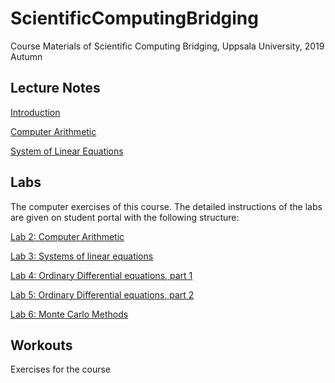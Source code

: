 # ScientificComputingBridging
Course Materials of Scientific Computing Bridging, Uppsala University, 2019 Autumn

## Lecture Notes

[Introduction](https://prezi.com/mdculu3hvlmn/introduction-of-scientific-computing-bridging-course/)

[Computer Arithmetic](https://prezi.com/lp4faujwlmgi/computer-arithmetic/)

[System of Linear Equations](https://prezi.com/zpr234tz5ute/system-of-linear-equations/)

## Labs

The computer exercises of this course.
The detailed instructions of the labs are given on student portal with the following structure:

[Lab 2: Computer Arithmetic](./Lab/L2/)

[Lab 3: Systems of linear equations](./Lab/L3/)

[Lab 4: Ordinary Differential equations, part 1](./Lab/L4/)

[Lab 5: Ordinary Differential equations, part 2](./Lab/L5/)

[Lab 6: Monte Carlo Methods](./Lab/L6/)


## Workouts

Exercises for the course


